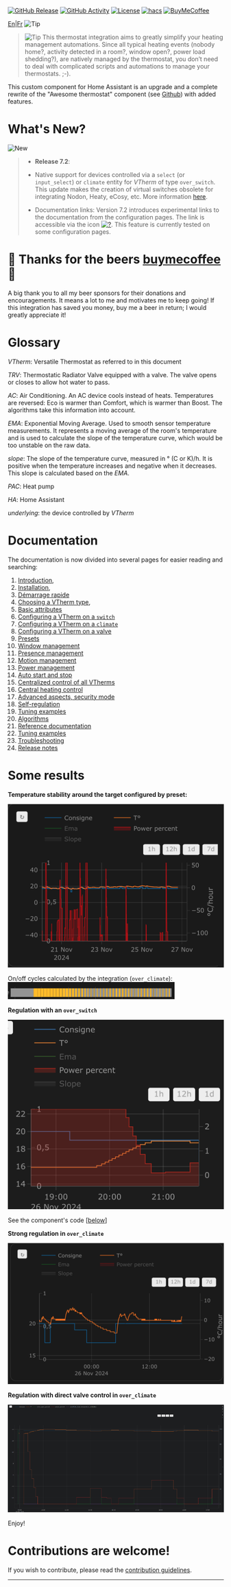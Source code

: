 [![GitHub Release][releases-shield]][releases]
[![GitHub Activity][commits-shield]][commits]
[![License][license-shield]](LICENSE)
[![hacs][hacs_badge]][hacs]
[![BuyMeCoffee][buymecoffeebadge]][buymecoffee]

[En](README.md)|[Fr](README-fr.md)
![Tip](images/icon.png)

> ![Tip](images/tips.png) This thermostat integration aims to greatly simplify your heating management automations. Since all typical heating events (nobody home?, activity detected in a room?, window open?, power load shedding?), are natively managed by the thermostat, you don’t need to deal with complicated scripts and automations to manage your thermostats. ;-).

This custom component for Home Assistant is an upgrade and a complete rewrite of the "Awesome thermostat" component (see [Github](https://github.com/dadge/awesome_thermostat)) with added features.

# What's New?
![New](images/new-icon.png)
> * **Release 7.2**:
>
> - Native support for devices controlled via a `select` (or `input_select`) or `climate` entity for _VTherm_ of type `over_switch`. This update makes the creation of virtual switches obsolete for integrating Nodon, Heaty, eCosy, etc. More information [here](documentation/en/over-switch.md#command-customization).
>
> - Documentation links: Version 7.2 introduces experimental links to the documentation from the configuration pages. The link is accessible via the icon [![?](https://img.icons8.com/color/18/help.png)](https://github.com/jmcollin78/versatile_thermostat/blob/main/documentation/en/over-switch.md#configuration). This feature is currently tested on some configuration pages.

# 🍻 Thanks for the beers [buymecoffee](https://www.buymeacoffee.com/jmcollin78) 🍻
A big thank you to all my beer sponsors for their donations and encouragements. It means a lot to me and motivates me to keep going! If this integration has saved you money, buy me a beer in return; I would greatly appreciate it!

# Glossary

  _VTherm_: Versatile Thermostat as referred to in this document

  _TRV_: Thermostatic Radiator Valve equipped with a valve. The valve opens or closes to allow hot water to pass.

  _AC_: Air Conditioning. An AC device cools instead of heats. Temperatures are reversed: Eco is warmer than Comfort, which is warmer than Boost. The algorithms take this information into account.

  _EMA_: Exponential Moving Average. Used to smooth sensor temperature measurements. It represents a moving average of the room's temperature and is used to calculate the slope of the temperature curve, which would be too unstable on the raw data.

  _slope_: The slope of the temperature curve, measured in ° (C or K)/h. It is positive when the temperature increases and negative when it decreases. This slope is calculated based on the _EMA_.

  _PAC_: Heat pump

  _HA_: Home Assistant

  _underlying_: the device controlled by _VTherm_

# Documentation

The documentation is now divided into several pages for easier reading and searching:
1. [Introduction](documentation/en/presentation.md),
2. [Installation](documentation/en/installation.md),
3. [Démarrage rapide](documentation/en/quick-start.md)
4. [Choosing a VTherm type](documentation/en/creation.md),
5. [Basic attributes](documentation/en/base-attributes.md)
6. [Configuring a VTherm on a `switch`](documentation/en/over-switch.md)
7. [Configuring a VTherm on a `climate`](documentation/en/over-climate.md)
8. [Configuring a VTherm on a valve](documentation/en/over-valve.md)
9. [Presets](documentation/en/feature-presets.md)
10. [Window management](documentation/en/feature-window.md)
11. [Presence management](documentation/en/feature-presence.md)
12. [Motion management](documentation/en/feature-motion.md)
13. [Power management](documentation/en/feature-power.md)
14. [Auto start and stop](documentation/en/feature-auto-start-stop.md)
15. [Centralized control of all VTherms](documentation/en/feature-central-mode.md)
16. [Central heating control](documentation/en/feature-central-boiler.md)
17. [Advanced aspects, security mode](documentation/en/feature-advanced.md)
18. [Self-regulation](documentation/en/self-regulation.md)
19. [Tuning examples](documentation/en/tuning-examples.md)
20. [Algorithms](documentation/en/algorithms.md)
21. [Reference documentation](documentation/en/reference.md)
22. [Tuning examples](documentation/en/tuning-examples.md)
23. [Troubleshooting](documentation/en/troubleshooting.md)
24. [Release notes](documentation/en/releases.md)

# Some results

**Temperature stability around the target configured by preset:**

![image](documentation/en/images/results-1.png)

On/off cycles calculated by the integration (`over_climate`):
![image](documentation/en/images/results-2.png)

**Regulation with an `over_switch`**

![image](documentation/en/images/results-4.png)

See the component's code [[below](#even-better-with-apex-chart-to-tune-your-thermostat)]

**Strong regulation in `over_climate`**

![image](documentation/en/images/results-over-climate-1.png)

**Regulation with direct valve control in `over_climate`**

![image](documentation/en/images/results-over-climate-2.png)

Enjoy!

# Contributions are welcome!

If you wish to contribute, please read the [contribution guidelines](CONTRIBUTING.md).

***

[versatile_thermostat]: https://github.com/jmcollin78/versatile_thermostat
[buymecoffee]: https://www.buymeacoffee.com/jmcollin78
[buymecoffeebadge]: https://img.shields.io/badge/Buy%20me%20a%20beer-%245-orange?style=for-the-badge&logo=buy-me-a-beer
[commits-shield]: https://img.shields.io/github/commit-activity/y/jmcollin78/versatile_thermostat.svg?style=for-the-badge
[commits]: https://github.com/jmcollin78/versatile_thermostat/commits/master
[hacs]: https://github.com/custom-components/hacs
[hacs_badge]: https://img.shields.io/badge/HACS-Custom-41BDF5.svg?style=for-the-badge
[forum-shield]: https://img.shields.io/badge/community-forum-brightgreen.svg?style=for-the-badge
[forum]: https://community.home-assistant.io/
[license-shield]: https://img.shields.io/github/license/jmcollin78/versatile_thermostat.svg?style=for-the-badge
[maintenance-shield]: https://img.shields.io/badge/maintainer-Joakim%20Sørensen%20%40ludeeus-blue.svg?style=for-the-badge
[releases-shield]: https://img.shields.io/github/release/jmcollin78/versatile_thermostat.svg?style=for-the-badge
[releases]: https://github.com/jmcollin78/versatile_thermostat/releases
